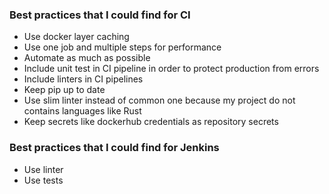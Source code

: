 <h3>Best practices that I could find for CI</h3>
<ul>
    <li>Use docker layer caching</li>
    <li>Use one job and multiple steps for performance</li>
    <li>Automate as much as possible</li>
    <li>Include unit test in CI pipeline in order to protect production from errors</li>
    <li>Include linters in CI pipelines</li>
    <li>Keep pip up to date</li>
    <li>Use slim linter instead of common one because my project do not contains languages like Rust</li>
    <li>Keep secrets like dockerhub credentials as repository secrets</li>
</ul>

<h3>Best practices that I could find for Jenkins</h3>
<ul>
    <li>Use linter</li>
    <li>Use tests</li>
</ul>